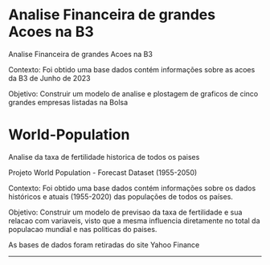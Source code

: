 # Analise Financeira de grandes Acoes na B3

 Analise Financeira de grandes Acoes na B3

Contexto:
Foi obtido uma base dados contém informações sobre as acoes da B3 de Junho de 2023

Objetivo:
Construir um modelo de analise e plostagem de graficos de cinco grandes empresas listadas na Bolsa

# World-Population
 Analise da taxa de fertilidade historica de todos os paises 

Projeto World Population - Forecast Dataset (1955-2050)

Contexto:
Foi obtido uma base dados contém informações sobre os dados históricos e atuais (1955-2020) das populações de todos os países.

Objetivo:
Construir um modelo de previsao da taxa de fertilidade e sua relacao com variaveis, visto que a mesma influencia diretamente no total da populacao mundial e nas politicas do paises.

As bases de dados foram retiradas do site Yahoo Finance

****
